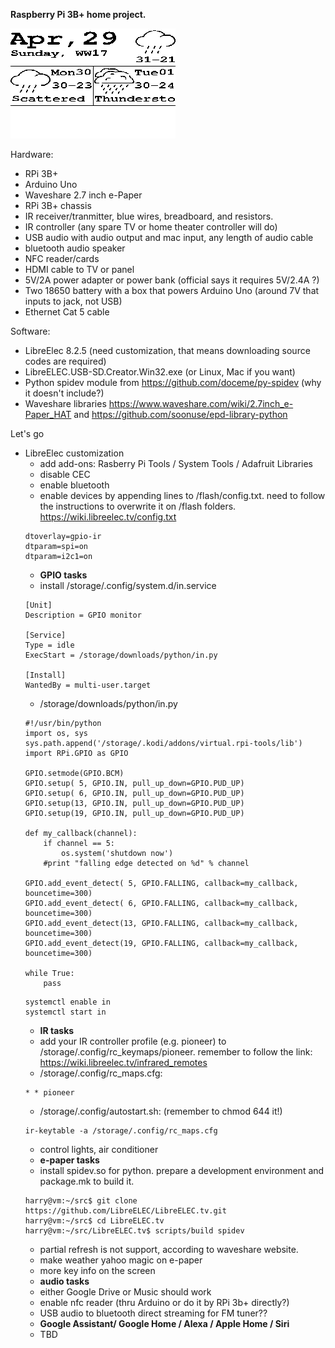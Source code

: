**Raspberry Pi 3B+ home project.**

![result](storage/downloads/python/result.bmp)

Hardware:
- RPi 3B+
- Arduino Uno
- Waveshare 2.7 inch e-Paper
- RPi 3B+ chassis
- IR receiver/tranmitter, blue wires, breadboard, and resistors.
- IR controller (any spare TV or home theater controller will do)
- USB audio with audio output and mac input, any length of audio cable
- bluetooth audio speaker
- NFC reader/cards
- HDMI cable to TV or panel
- 5V/2A power adapter or power bank (official says it requires 5V/2.4A ?)
- Two 18650 battery with a box that powers Arduino Uno (around 7V that inputs to jack, not USB)
- Ethernet Cat 5 cable

Software:
- LibreElec 8.2.5 (need customization, that means downloading source codes are required)
- LibreELEC.USB-SD.Creator.Win32.exe (or Linux, Mac if you want)
- Python spidev module from https://github.com/doceme/py-spidev (why it doesn't include?)
- Waveshare libraries https://www.waveshare.com/wiki/2.7inch_e-Paper_HAT and https://github.com/soonuse/epd-library-python

Let's go
- LibreElec customization
  - add add-ons: Rasberry Pi Tools / System Tools / Adafruit Libraries
  - disable CEC
  - enable bluetooth
  - enable devices by appending lines to /flash/config.txt. need to follow the instructions to overwrite it on /flash folders. https://wiki.libreelec.tv/config.txt
  ```
  dtoverlay=gpio-ir
  dtparam=spi=on
  dtparam=i2c1=on
  ```
  - **GPIO tasks**
  - install /storage/.config/system.d/in.service
  ```
  [Unit]
  Description = GPIO monitor

  [Service]
  Type = idle
  ExecStart = /storage/downloads/python/in.py

  [Install]
  WantedBy = multi-user.target
  ```
  - /storage/downloads/python/in.py
  ```
  #!/usr/bin/python
  import os, sys
  sys.path.append('/storage/.kodi/addons/virtual.rpi-tools/lib')
  import RPi.GPIO as GPIO
  
  GPIO.setmode(GPIO.BCM)
  GPIO.setup( 5, GPIO.IN, pull_up_down=GPIO.PUD_UP)
  GPIO.setup( 6, GPIO.IN, pull_up_down=GPIO.PUD_UP)
  GPIO.setup(13, GPIO.IN, pull_up_down=GPIO.PUD_UP)
  GPIO.setup(19, GPIO.IN, pull_up_down=GPIO.PUD_UP)
  
  def my_callback(channel):
      if channel == 5:
          os.system('shutdown now')
      #print "falling edge detected on %d" % channel
      
  GPIO.add_event_detect( 5, GPIO.FALLING, callback=my_callback, bouncetime=300)
  GPIO.add_event_detect( 6, GPIO.FALLING, callback=my_callback, bouncetime=300)
  GPIO.add_event_detect(13, GPIO.FALLING, callback=my_callback, bouncetime=300)
  GPIO.add_event_detect(19, GPIO.FALLING, callback=my_callback, bouncetime=300)
  
  while True:  
      pass
  ```
  ```
  systemctl enable in
  systemctl start in
  ```
  - **IR tasks**
  - add your IR controller profile (e.g. pioneer) to /storage/.config/rc_keymaps/pioneer. remember to follow the link: https://wiki.libreelec.tv/infrared_remotes
  - /storage/.config/rc_maps.cfg:
  ```
  * * pioneer
  ```
  - /storage/.config/autostart.sh:  (remember to chmod 644 it!)
  ```
  ir-keytable -a /storage/.config/rc_maps.cfg
  ```
  - control lights, air conditioner
  - **e-paper tasks**
  - install spidev.so for python. prepare a development environment and package.mk to build it.
  ```
  harry@vm:~/src$ git clone https://github.com/LibreELEC/LibreELEC.tv.git
  harry@vm:~/src$ cd LibreELEC.tv
  harry@vm:~/src/LibreELEC.tv$ scripts/build spidev
  ```
  - partial refresh is not support, according to waveshare website.
  - make weather yahoo magic on e-paper
  - more key info on the screen
  - **audio tasks**
  - either Google Drive or Music should work
  - enable nfc reader (thru Arduino or do it by RPi 3b+ directly?)
  - USB audio to bluetooth direct streaming for FM tuner??
  - **Google Assistant/ Google Home / Alexa / Apple Home / Siri**
  - TBD
